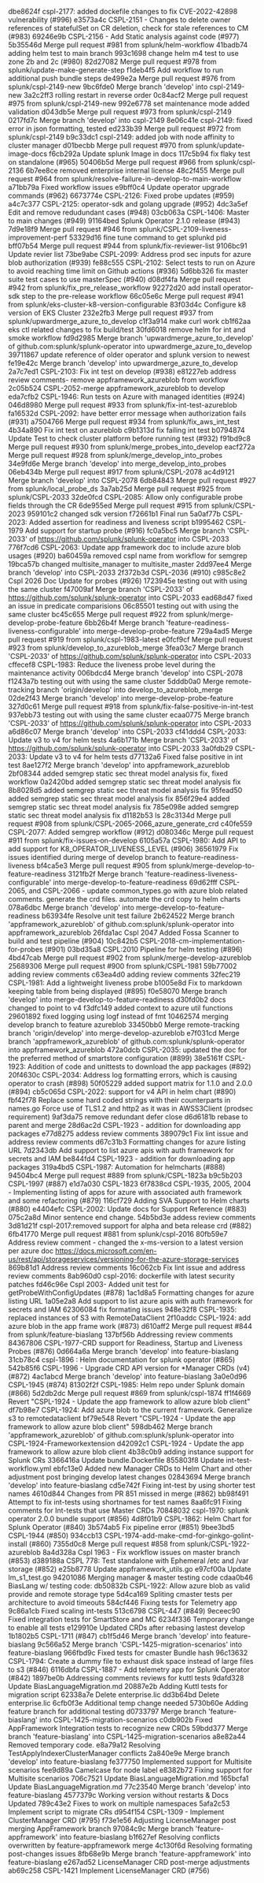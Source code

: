 dbe8624f cspl-2177: added dockefile changes to fix CVE-2022-42898 vulnerability  (#996)
e3573a4c CSPL-2151 - Changes to delete owner references of statefulSet on CR deletion, check for stale references to CM (#983)
69246e9b CSPL-2156 - Add Static analysis against code (#977)
5b35546d Merge pull request #981 from splunk/helm-workflow
41badb74 adding helm test to main branch
993c1698 change helm m4 test to use zone 2b and 2c (#980)
82d27082 Merge pull request #978 from splunk/update-make-generate-step
f1deb4f5 Add workflow to run additional push bundle steps
de499e2a Merge pull request #976 from splunk/cspl-2149-new
9bc6fde0 Merge branch 'develop' into cspl-2149-new
3a2c2ff3 rolling restart in reverse order
0c84acf2 Merge pull request #975 from splunk/cspl-2149-new
992e6778 set maintenance mode added validation
d043db5e Merge pull request #973 from splunk/cspl-2149
0217fd7c Merge branch 'develop' into cspl-2149
8e06c41e cspl-2149: fixed error in json formatting, tested
ed233b39 Merge pull request #972 from splunk/cspl-2149
b9c33dc1 cspl-2149: added job with node affinity to cluster manager
d01becbb Merge pull request #970 from splunk/update-image-docs
f6cb292a Update splunk Image in docs
117c5b94 fix flaky test on standalone (#965)
50406b5d Merge pull request #966 from splunk/cspl-2136
6b7ee8ce removed enterprise internal license
48c2f455 Merge pull request #964 from splunk/resolve-failure-in-develop-to-main-workflow
a71bb79a Fixed workflow issues
e9bff0c4 Update operator upgrade commands (#962)
6673774e CSPL-2126: Fixed probe updates (#959)
a4c7c377 CSPL-2125: operator-sdk and golang upgrade (#952)
4dc3a5ef Edit and remove redudundant cases (#948)
03cb063a CSPL-1406: Master to main changes (#949)
91164bed Splunk Operator 2.1.0 release (#943)
7d9e18f9 Merge pull request #946 from splunk/CSPL-2109-liveness-improvement-perf
53329d16 fine tune command to get splunkd pid
bff07b54 Merge pull request #944 from splunk/fix-reviewer-list
9106bc91 Update revier list
73be9abe CSPL-2099: Address prod sec inputs for azure blob authorization (#939)
fe88c555 CSPL-2102: Select tests to run on Azure to avoid reaching time limit on Github actions (#936)
5d6bb326 fix master suite test cases to use masterSpec (#940)
d08df4fa Merge pull request #942 from splunk/fix_pre_release_workflow
92272d20 add install operator-sdk step to the pre-release workflow
66c05e6c Merge pull request #941 from splunk/eks-cluster-k8-version-configurable
83f03d4c Configure k8 version of EKS Cluster
232e2fb3 Merge pull request #937 from splunk/upwardmerge_azure_to_develop
c1f3a914 make curl work
cb1f62aa eks ctl related changes to fix build/test
30fd6018 remove helm for int and smoke workflow
fd9d2985 Merge branch 'upwardmerge_azure_to_develop' of github.com:splunk/splunk-operator into upwardmerge_azure_to_develop
39711867 update reference of older operator and splunk version to newest
fe19e42c Merge branch 'develop' into upwardmerge_azure_to_develop
2a7c7ed1 CSPL-2103: Fix int test on develop (#938)
e81227eb address review comments- remove appframework_azureblob from workflow
2c05b524 CSPL-2052-merge appframework_azureblob to develop
eda7cfb2 CSPL-1946: Run tests on Azure with managed identities (#924)
046d8980 Merge pull request #933 from splunk/fix-int-test-azureblob
fa16532d CSPL-2092: have better error message when authorization fails (#931)
a7504766 Merge pull request #934 from splunk/fix_aws_int_test
4b34a890 Fix int test on azureblob
c9b1313d fix failing int test
b0794874 Update Test to check cluster platform before running test (#932)
f91bd9c8 Merge pull request #930 from splunk/merge_probes_into_develop
eacf272a Merge pull request #928 from splunk/merge_develop_into_probes
34e9fd6e Merge branch 'develop' into merge_develop_into_probes
06eb434b Merge pull request #917 from splunk/CSPL-2078
ac4d9121 Merge branch 'develop' into CSPL-2078
6db84843 Merge pull request #927 from splunk/local_probe_ds
3a7ab25d Merge pull request #925 from splunk/CSPL-2033
32de0fcd CSPL-2085: Allow only configurable probe fields through the CR
6de955ed Merge pull request #915 from splunk/CSPL-2023
959101c2 changed sdk version
f72661b1 Final run
5a0af77b CSPL-2023: Added assertion for readiness and liveness script
b1995462 CSPL-1979 Add support for startup probe (#916)
fc0a5bc5 Merge branch 'CSPL-2033' of https://github.com/splunk/splunk-operator into CSPL-2033
776f7cd6 CSPL-2063: Update app framework doc to include azure blob usages (#920)
ba60459a removed cspl name from workflow for semgrep
19bca57b changed multisite_manager to multisite_master
2dd97ee4 Merge branch 'develop' into CSPL-2033
2f372b3d CSPL-2036 (#910)
c985c8e2 Cspl 2026 Doc Update for probes (#926)
1723945e testing out with using the same cluster
f47009af Merge branch 'CSPL-2033' of https://github.com/splunk/splunk-operator into CSPL-2033
ead68d47 fixed an issue in predicate comparisions
06c85501 testing out with using the same cluster
bc45c655 Merge pull request #922 from splunk/merge-develop-probe-feature
6bb26b4f Merge branch 'feature-readiness-liveness-configurable' into merge-develop-probe-feature
729a4ad5 Merge pull request #919 from splunk/cspl-1983-latest
e0fcf9cf Merge pull request #923 from splunk/develop_to_azureblob_merge
3fea03c7 Merge branch 'CSPL-2033' of https://github.com/splunk/splunk-operator into CSPL-2033
cffecef8 CSPL-1983: Reduce the liveness probe level during the maintenance activity
006bdcd4 Merge branch 'develop' into CSPL-2078
f1243a7b testing out with using the same cluster
5dddb0a0 Merge remote-tracking branch 'origin/develop' into develop_to_azureblob_merge
02de2f43 Merge branch 'develop' into merge-develop-probe-feature
327d0c61 Merge pull request #918 from splunk/fix-false-positive-in-int-test
937ebb73 testing out with using the same cluster
ecaa0775 Merge branch 'CSPL-2033' of https://github.com/splunk/splunk-operator into CSPL-2033
a6d86c07 Merge branch 'develop' into CSPL-2033
cf41ddd4 CSPL-2033: Update v3 to v4 for helm tests
4a6b171b Merge branch 'CSPL-2033' of https://github.com/splunk/splunk-operator into CSPL-2033
3a0fdb29 CSPL-2033: Update v3 to v4 for helm tests
d77132a6 Fixed false positive in int test
8ae127f2 Merge branch 'develop' into appframework_azureblob
2bf08344 added semgrep static sec threat model analysis fix, fixed workflow
0a2420bd added semgrep static sec threat model analysis fix
8b8028d5 added semgrep static sec threat model analysis fix
95fead50 added semgrep static sec threat model analysis fix
856f29e4 added semgrep static sec threat model analysis fix
785e098e added semgrep static sec threat model analysis fix
d1182b53 ls
28c3134d Merge pull request #908 from splunk/CSPL-2065-2066_azure_generate_crd
c40fe559 CSPL-2077: Added semgrep workflow (#912)
d080346c Merge pull request #911 from splunk/fix-issues-on-develop
6105a57a CSPL-1980: Add API to add support for K8_OPERATOR_LIVENESS_LEVEL (#906)
36561979 Fix issues identified during merge of develop branch to feature-readiness-liveness
bf4ca5e3 Merge pull request #905 from splunk/merge-develop-to-feature-readiness
3121fb2f Merge branch 'feature-readiness-liveness-configurable' into merge-develop-to-feature-readiness
69d62fff CSPL-2065, and CSPL-2066 - update common_types.go with azure blob related comments. generate the crd files. automate the crd copy to helm charts
078a6dbc Merge branch 'develop' into merge-develop-to-feature-readiness
b63934fe Resolve unit test failure
2b624522 Merge branch 'appframework_azureblob' of github.com:splunk/splunk-operator into appframework_azureblob
26fda1ac Cspl 2047 Added Fossa Scanner to build and test pipeline (#904)
10c842b5 CSPL-2018-cm-implementation-for-probes (#901)
03bd35a8 CSPL:2010 Pipeline for helm testing (#896)
4bd47cab Merge pull request #902 from splunk/merge-develop-azureblob
25689306 Merge pull request #900 from splunk/CSPL-1981
59b77002 adding review comments
c63ea4d0 adding review comments
32fec219 CSPL-1981: Add a lightweight liveness probe
b1005e8d Fix to markdown keeping table from being displayed (#895)
f0e58070 Merge branch 'develop' into merge-develop-to-feature-readiness
d30fd0b2 docs changed to point to v4
f3dfc149 added context to azure util functions
29601892 fixed logging using logf instead of fmt
10462574 merging develop branch to feature azureblob
33450bb0 Merge remote-tracking branch 'origin/develop' into merge-develop-azureblob
e7f031cd Merge branch 'appframework_azureblob' of github.com:splunk/splunk-operator into appframework_azureblob
472a0dcb CSPL-2035: updated the doc for the preferred method of smartstore configuration (#899)
38e5161f CSPL-1923: Addition of code and unittests to download the app packages (#892)
20f4630c CSPL-2034: Address log formatting errors, which is causing operator to crash (#898)
50f05229 added support matrix for 1.1.0 and 2.0.0 (#894)
cb5c065d CSPL-2022: support for v4 API in helm chart  (#890)
fbf42f78 Replace some hard coded strings with their counterparts in names.go Force use of TLS1.2 and http2 as it was in AWSS3Client (prodsec requirement)
9af3da75 remove redundant defer close
d6d6181b rebase to parent and merge
28d6ac2d CSPL-1923 - addition for downloading app packages
e77d8275 addess review comments
389079c1 Fix lint issue and address review comments
d67c31b3 Formatting changes for azure listing URL
7d2343db Add support to list azure apis with auth framework for secrets and IAM
be844fd4 CSPL-1923 - addition for downloading app packages
319a4bd5 CSPL-1987: Automation for helmcharts (#888)
94504bc4 Merge pull request #889 from splunk/CSPL-1823a
b9c5b203 CSPL-1997 (#887)
e1d7a030 CSPL-1823
6f7838cd CSPL-1935, 2005, 2004 - Implementing listing of apps for azure with associated auth framework and some refactoring  (#879)
116cf729 Adding SVA Support to Helm charts (#880)
e4404efc CSPL-2002: Update docs for Support Reference (#883)
075c2a8d Minor sentence end change.
54b5bd3e addess review comments
3d81d21f cspl-2017:removed support for alpha and beta release crd (#882)
6fb41770 Merge pull request #881 from splunk/cspl-2016
80fb59e7 Address review comment - changed the x-ms-version to a latest version per azure doc https://docs.microsoft.com/en-us/rest/api/storageservices/versioning-for-the-azure-storage-services
869b81d1 Address review comments
16c062cb Fix lint issue and address review comments
8ab960d0 cspl-2016: dockerfile with latest security patches
fd46c96e Cspl 2003- Added unit test for getProbeWithConfigUpdates (#878)
1ac1d8a5 Formatting changes for azure listing URL
1a05e2a8 Add support to list azure apis with auth framework for secrets and IAM
62306084 fix formating issues
948e32f8 CSPL-1935: replaced instances of S3 with RemoteDataClient
2f10addc CSPL-1924: add azure blob in the app frame work (#873)
d610aff2 Merge pull request #844 from splunk/feature-biaslang
137bf56b Addressing review comments
84367806 CSPL-1977-CRD support for Readiness, Startup and Liveness Probes (#876)
0d664a6a Merge branch 'develop' into feature-biaslang
31cb78c4 cspl-1896 : Helm documentation for splunk operator  (#865)
542b85f6 CSPL-1996 - Upgrade CRD API version for *Manager CRDs (v4) (#872)
4ac1abcd Merge branch 'develop' into feature-biaslang
3a0e0d96 CSPL-1945 (#874)
81302f2f CSPL-1985: Helm repo under Splunk domain (#866)
5d2db2dc Merge pull request #869 from splunk/cspl-1874
ff1f4669 Revert "CSPL-1924 - Update the app framework to allow azure blob client"
df7b98e7 CSPL-1924: Add azure blob to the current framework. Generalize s3 to remotedataclient
bf79e548 Revert "CSPL-1924 - Update the app framework to allow azure blob client"
598db462 Merge branch 'appframework_azureblob' of github.com:splunk/splunk-operator into CSPL-1924-Frameworkextension
d42092c1 CSPL-1924 - Update the app framework to allow azure blob client
4b38c0b9 adding instance support for Splunk CRs
3366416a Update bundle.Dockerfile
855803f8 Update int-test-workflow.yml
ebfc13e0 Added new Manager CRDs to Helm Chart and other adjustment post bringing develop latest changes
02843694 Merge branch 'develop' into feature-biaslang
cd5e742f Fixing int-test by using shorter test names
4610d844 Changes from PR 851 missed in merge (#862)
bb98f491 Attempt to fix int-tests using shortnames for test names
8aa6fc91 Fixing comments for Int-tests that use Master CRDs
70848032 cspl-1970: splunk operator 2.0.0 bundle support (#856)
4d8f01b9 CSPL-1862: Helm Chart for Splunk Operator (#840)
3b574ab5 Fix pipeline error (#851)
9bee3bd5 CSPL-1944 (#850)
934ccb13 CSPL-1974-add-make-cmd-for-ginkgo-golint-install (#860)
7355d0c8 Merge pull request #858 from splunk/CSPL-1922-azureblob
8a4d328a Cspl 1963 - Fix workflow issues on master branch (#853)
d389188a CSPL 778: Test standalone with Ephemeral /etc and /var storage (#852)
e25b8778 Update appframework_utils.go
e97cf00a Update lm_s1_test.go
94201086 Merging manager & master testing code
cdaa0b46 BiasLang w/ testing code:
db50832b CSPL-1922: Allow azure blob as valid provide and remote storage type
5d4ca169 Spliting cmaster tests per architecture to avoid timeouts
584cf446 Fixing tests for Telemetry app
9c86a1cb Fixed scaling int-tests
513c6798 CSPL-447 (#849)
9eceec90 Fixed integration tests for SmartStore and MC
6234f336 Temporary change to enable all tests
e129910e Updated CRDs after rebasing lastest develop
1b1802b5 CSPL-1711 (#847)
cb1f5d46 Merge branch 'develop' into feature-biaslang
9c566a52 Merge branch 'CSPL-1425-migration-scenarios' into feature-biaslang
966fbd9c Fixed tests for cmaster Bundle hash
96c13632 CSPL-1794: Create a dummy file to exhaust disk space instead of large files to s3 (#846)
6116dbfa CSPL-1887 - Add telemetry app for Splunk Operator (#842)
1897be0b Addressing comments reviews for kuttl tests
9dafd328 Update BiasLanguageMigration.md
20887e2b Adding Kuttl tests for migration script
62338a7e Delete enterprise.lic
dd3b64bd Delete enterprise.lic
6cfb0f3e Additional temp change needed
5730b60e Adding feature branch for additional testing
d0733797 Merge branch 'feature-biaslang' into CSPL-1425-migration-scenarios
c0db902b Fixed AppFramework Integration tests to recognize new CRDs
59bdd377 Merge branch 'feature-biaslang' into CSPL-1425-migration-scenarios
a8e82a44 Removed temporary code.
e8a79a12 Resolving TestApplyIndexerClusterManager conflicts
2a840e9e Merge branch 'develop' into feature-biaslang
fe377750 Implemented support for Multisite scenarios
fee9d89a Camelcase for node label
e8382b72 Fixing support for Multisite scenarios
706c7521 Update BiasLanguageMigration.md
165bcfa1 Update BiasLanguageMigration.md
77c23540 Merge branch 'develop' into feature-biaslang
4577379c Working version without restarts & Docs Updated
789c43e2 Fixes to work on multiple namespaces
5afa2c53 Implement script to migrate CRs
d954f154 CSPL-1309 - Implement ClusterManager CRD (#795)
f73e1e56 Adjusting LicenseManager post merging AppFramework branch
97084c9c Merge branch 'feature-appframework' into feature-biaslang
b1f627ef Resolving conflicts overwritten by feature-appframework merge
4c130f6d Resolving formating post-changes issues
8fb68e9b Merge branch 'feature-appframework' into feature-biaslang
e267ad52 LicenseManager CRD post-merge adjustments
ab69c258 CSPL-1421 Implement LicenseManager CRD (#756)
